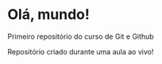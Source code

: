 # Olá, mundo!
Primeiro repositório do curso de Git e Github

Repositório criado durante uma aula ao vivo!
